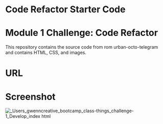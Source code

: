 # Code Refactor Starter Code
<h1>Module 1 Challenge: Code Refactor</h1>

<p>This repository contains the source code from rom urban-octo-telegram and contains HTML, CSS, and images.
</p>

<h1>URL</h1>



<h1>Screenshot</h1>

![_Users_gwenncreative_bootcamp_class-things_challenge-1_Develop_index html](https://github.com/gwennr-t/challenge-1/assets/150493048/40a85ae3-87e8-423f-8dea-e8fa8587b101)
